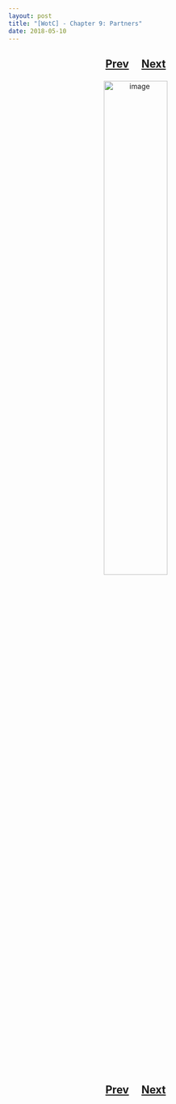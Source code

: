 ```yaml
---
layout: post
title: "[WotC] - Chapter 9: Partners"
date: 2018-05-10
---
```


<h2>
  <p style="text-align:center;">
    <a href="/wingsofthechorus/archive/2018/05/08/chapter8">Prev</a>
    &nbsp;&nbsp;&nbsp;
    <a href="/wingsofthechorus/archive/2018/07/02/chapter10">Next</a>
  </p>
</h2>

<p style="text-align:center;">
  <img src="/wingsofthechorus/images/c9.png" width="50%" alt="image"/>
</p>

<h2>
  <p style="text-align:center;">
    <a href="/wingsofthechorus/archive/2018/05/08/chapter8">Prev</a>
    &nbsp;&nbsp;&nbsp;
    <a href="/wingsofthechorus/archive/2018/07/02/chapter10">Next</a>
  </p>
</h2>
